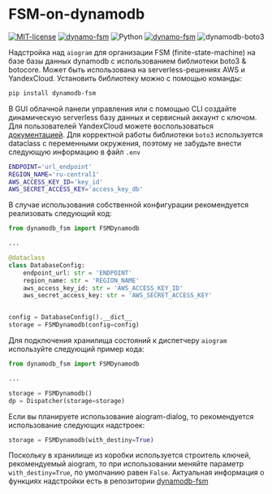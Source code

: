 # FSM-on-dynamodb

<a href="https://opensource.org/license/MIT"><img src="https://img.shields.io/badge/license-MIT-green.svg?logo=mit&logoColor=f5f5f5" alt="MIT-license"></a>
<a href="https://github.com/general-soldatov/FSM-on-dynamodb/"><img src="https://img.shields.io/badge/dynamo-fsm-blue.svg?logo=telegram&logoColor=f5f5f5" alt="dynamo-fsm"></a>
<img src="https://img.shields.io/badge/python-3.9%7C3.10%7C3.11-blue?logo=python&logoColor=f5f5f5" alt="Python" />
<a href="https://github.com/aiogram/aiogram/blob/dev-3.x/"><img src="https://img.shields.io/badge/aiogram-3.10-blue.svg?logo=telegram&logoColor=blue" alt="dynamo-fsm"></a>
<img src="https://img.shields.io/badge/boto3-dynamodb-green.svg?logo=" alt="dynamodb-boto3">

Надстройка над `aiogram` для организации FSM (finite-state-machine) на базе базы данных dynamodb с использованием библиотеки boto3 &amp; botocore. Может быть использована на serverless-решениях AWS и YandexCloud. Установить библиотеку можно с помощью команды:
```bash
pip install dynamodb-fsm
```
В GUI облачной панели управления или с помощью CLI создайте динамическую serverless базу данных и сервисный аккаунт с ключом. Для пользователей YandexCloud можете воспользоваться [документацией](https://yandex.cloud/ru/docs/ydb/quickstart).
Для корректной работы библиотеки `boto3` используется dataclass c переменными окружения, поэтому не забудьте внести следующую информацию в файл `.env`
```BASH
ENDPOINT='url_endpoint'
REGION_NAME='ru-central1'
AWS_ACCESS_KEY_ID='key_id'
AWS_SECRET_ACCESS_KEY='access_key_db'
```
В случае использования собственной конфигурации рекомендуется реализовать следующий код:

```python
from dynamodb_fsm import FSMDynamodb

...

@dataclass
class DatabaseConfig:
    endpoint_url: str = 'ENDPOINT'
    region_name: str = 'REGION_NAME'
    aws_access_key_id: str = 'AWS_ACCESS_KEY_ID'
    aws_secret_access_key: str = 'AWS_SECRET_ACCESS_KEY'


config = DatabaseConfig().__dict__
storage = FSMDynamodb(config=config)
```
Для подключения хранилища состояний к диспетчеру `aiogram` используйте следующий пример кода:

```python
from dynamodb_fsm import FSMDynamodb

...

storage = FSMDynamodb()
dp = Dispatcher(storage=storage)
```

Если вы планируете использование aiogram-dialog, то рекомендуется использование следующих надстроек:
```python
storage = FSMDynamodb(with_destiny=True)
```
Поскольку в хранилище из коробки используется строитель ключей, рекомендуемый aiogram, то при использовании меняйте параметр `with_destiny=True`, по умолчанию равен `False`.
Актуальная информация о функциях надстройки есть в репозитории [dynamodb-fsm](https://github.com/general-soldatov/FSM-on-dynamodb/tree/main)
